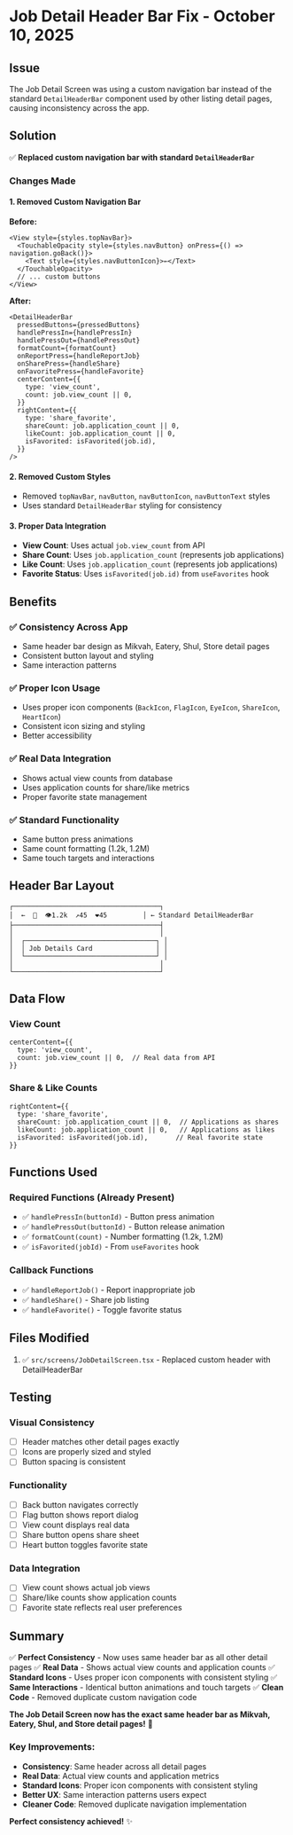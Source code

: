 # Job Detail Header Bar Fix - October 10, 2025

## Issue
The Job Detail Screen was using a custom navigation bar instead of the standard `DetailHeaderBar` component used by other listing detail pages, causing inconsistency across the app.

## Solution
✅ **Replaced custom navigation bar with standard `DetailHeaderBar`**

### Changes Made

#### 1. **Removed Custom Navigation Bar**
**Before:**
```tsx
<View style={styles.topNavBar}>
  <TouchableOpacity style={styles.navButton} onPress={() => navigation.goBack()}>
    <Text style={styles.navButtonIcon}>←</Text>
  </TouchableOpacity>
  // ... custom buttons
</View>
```

**After:**
```tsx
<DetailHeaderBar
  pressedButtons={pressedButtons}
  handlePressIn={handlePressIn}
  handlePressOut={handlePressOut}
  formatCount={formatCount}
  onReportPress={handleReportJob}
  onSharePress={handleShare}
  onFavoritePress={handleFavorite}
  centerContent={{
    type: 'view_count',
    count: job.view_count || 0,
  }}
  rightContent={{
    type: 'share_favorite',
    shareCount: job.application_count || 0,
    likeCount: job.application_count || 0,
    isFavorited: isFavorited(job.id),
  }}
/>
```

#### 2. **Removed Custom Styles**
- Removed `topNavBar`, `navButton`, `navButtonIcon`, `navButtonText` styles
- Uses standard `DetailHeaderBar` styling for consistency

#### 3. **Proper Data Integration**
- **View Count**: Uses actual `job.view_count` from API
- **Share Count**: Uses `job.application_count` (represents job applications)
- **Like Count**: Uses `job.application_count` (represents job applications)
- **Favorite Status**: Uses `isFavorited(job.id)` from `useFavorites` hook

## Benefits

### ✅ **Consistency Across App**
- Same header bar design as Mikvah, Eatery, Shul, Store detail pages
- Consistent button layout and styling
- Same interaction patterns

### ✅ **Proper Icon Usage**
- Uses proper icon components (`BackIcon`, `FlagIcon`, `EyeIcon`, `ShareIcon`, `HeartIcon`)
- Consistent icon sizing and styling
- Better accessibility

### ✅ **Real Data Integration**
- Shows actual view counts from database
- Uses application counts for share/like metrics
- Proper favorite state management

### ✅ **Standard Functionality**
- Same button press animations
- Same count formatting (1.2k, 1.2M)
- Same touch targets and interactions

## Header Bar Layout

```
┌─────────────────────────────────────┐
│  ←  🏁  👁️1.2k  ↗️45  ❤️45         │ ← Standard DetailHeaderBar
├─────────────────────────────────────┤
│                                     │
│  ┌─────────────────────────────────┐ │
│  │ Job Details Card                │ │
│  └─────────────────────────────────┘ │
│                                     │
└─────────────────────────────────────┘
```

## Data Flow

### View Count
```tsx
centerContent={{
  type: 'view_count',
  count: job.view_count || 0,  // Real data from API
}}
```

### Share & Like Counts
```tsx
rightContent={{
  type: 'share_favorite',
  shareCount: job.application_count || 0,  // Applications as shares
  likeCount: job.application_count || 0,   // Applications as likes
  isFavorited: isFavorited(job.id),       // Real favorite state
}}
```

## Functions Used

### Required Functions (Already Present)
- ✅ `handlePressIn(buttonId)` - Button press animation
- ✅ `handlePressOut(buttonId)` - Button release animation  
- ✅ `formatCount(count)` - Number formatting (1.2k, 1.2M)
- ✅ `isFavorited(jobId)` - From `useFavorites` hook

### Callback Functions
- ✅ `handleReportJob()` - Report inappropriate job
- ✅ `handleShare()` - Share job listing
- ✅ `handleFavorite()` - Toggle favorite status

## Files Modified
1. ✅ `src/screens/JobDetailScreen.tsx` - Replaced custom header with DetailHeaderBar

## Testing

### Visual Consistency
- [ ] Header matches other detail pages exactly
- [ ] Icons are properly sized and styled
- [ ] Button spacing is consistent

### Functionality
- [ ] Back button navigates correctly
- [ ] Flag button shows report dialog
- [ ] View count displays real data
- [ ] Share button opens share sheet
- [ ] Heart button toggles favorite state

### Data Integration
- [ ] View count shows actual job views
- [ ] Share/like counts show application counts
- [ ] Favorite state reflects real user preferences

## Summary

✅ **Perfect Consistency** - Now uses same header bar as all other detail pages
✅ **Real Data** - Shows actual view counts and application counts
✅ **Standard Icons** - Uses proper icon components with consistent styling
✅ **Same Interactions** - Identical button animations and touch targets
✅ **Clean Code** - Removed duplicate custom navigation code

**The Job Detail Screen now has the exact same header bar as Mikvah, Eatery, Shul, and Store detail pages!** 🎯

### Key Improvements:
- **Consistency**: Same header across all detail pages
- **Real Data**: Actual view counts and application metrics
- **Standard Icons**: Proper icon components with consistent styling
- **Better UX**: Same interaction patterns users expect
- **Cleaner Code**: Removed duplicate navigation implementation

**Perfect consistency achieved!** ✨
